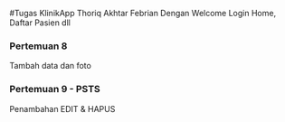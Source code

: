 #Tugas KlinikApp Thoriq Akhtar Febrian
Dengan Welcome Login Home, Daftar Pasien dll

### Pertemuan 8
Tambah data dan foto

### Pertemuan 9 - PSTS
Penambahan EDIT & HAPUS
